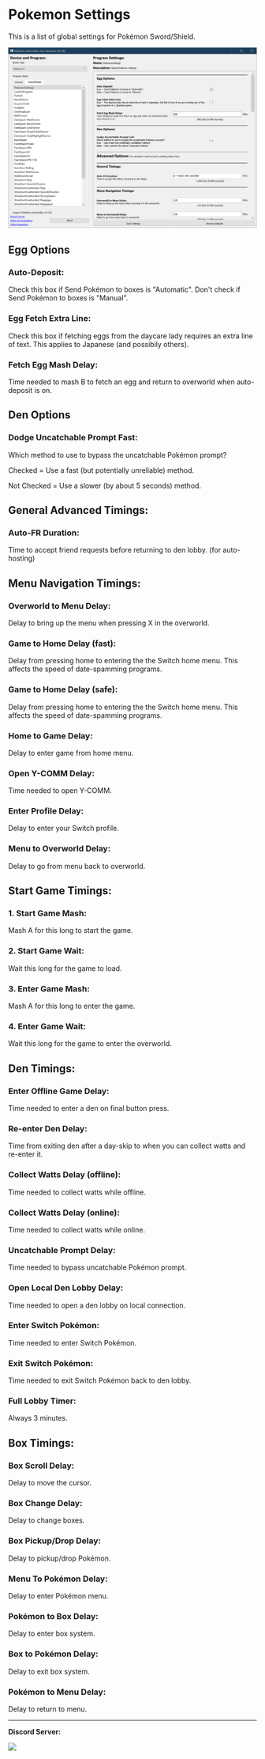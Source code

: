 # Pokemon Settings

This is a list of global settings for Pokémon Sword/Shield.

<img src="images/PokemonSettings-0.png">


## Egg Options

### Auto-Deposit:

Check this box if Send Pokémon to boxes is "Automatic". Don't check if Send Pokémon to boxes is "Manual".

### Egg Fetch Extra Line:

Check this box if fetching eggs from the daycare lady requires an extra line of text. This applies to Japanese (and possibily others).

### Fetch Egg Mash Delay:

Time needed to mash B to fetch an egg and return to overworld when auto-deposit is on.


## Den Options

### Dodge Uncatchable Prompt Fast:

Which method to use to bypass the uncatchable Pokémon prompt?

Checked = Use a fast (but potentially unreliable) method.

Not Checked = Use a slower (by about 5 seconds) method.


## General Advanced Timings:

### Auto-FR Duration:

Time to accept friend requests before returning to den lobby. (for auto-hosting)


## Menu Navigation Timings:

### Overworld to Menu Delay:

Delay to bring up the menu when pressing X in the overworld.

### Game to Home Delay (fast):

Delay from pressing home to entering the the Switch home menu. This affects the speed of date-spamming programs.

### Game to Home Delay (safe):

Delay from pressing home to entering the the Switch home menu. This affects the speed of date-spamming programs.

### Home to Game Delay:

Delay to enter game from home menu.

### Open Y-COMM Delay:

Time needed to open Y-COMM.

### Enter Profile Delay:

Delay to enter your Switch profile.

### Menu to Overworld Delay:

Delay to go from menu back to overworld.


## Start Game Timings:

### 1. Start Game Mash:

Mash A for this long to start the game.

### 2. Start Game Wait:

Wait this long for the game to load.

### 3. Enter Game Mash:

Mash A for this long to enter the game.

### 4. Enter Game Wait:

Wait this long for the game to enter the overworld.


## Den Timings:

### Enter Offline Game Delay:

Time needed to enter a den on final button press.

### Re-enter Den Delay:

Time from exiting den after a day-skip to when you can collect watts and re-enter it.

### Collect Watts Delay (offline):

Time needed to collect watts while offline.

### Collect Watts Delay (online):

Time needed to collect watts while online.

### Uncatchable Prompt Delay:

Time needed to bypass uncatchable Pokémon prompt.

### Open Local Den Lobby Delay:

Time needed to open a den lobby on local connection.

### Enter Switch Pokémon:

Time needed to enter Switch Pokémon.

### Exit Switch Pokémon:

Time needed to exit Switch Pokémon back to den lobby.

### Full Lobby Timer:

Always 3 minutes.


## Box Timings:

### Box Scroll Delay:

Delay to move the cursor.

### Box Change Delay:

Delay to change boxes.

### Box Pickup/Drop Delay:

Delay to pickup/drop Pokémon.

### Menu To Pokémon Delay:

Delay to enter Pokémon menu.

### Pokémon to Box Delay:

Delay to enter box system.

### Box to Pokémon Delay:

Delay to exit box system.

### Pokémon to Menu Delay:

Delay to return to menu.


<hr>

**Discord Server:** 

[<img src="https://canary.discordapp.com/api/guilds/695809740428673034/widget.png?style=banner2">](https://discord.gg/cQ4gWxN)





